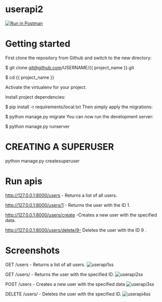 # userapi2
[![Run in Postman](https://run.pstmn.io/button.svg)](https://app.getpostman.com/run-collection/27790272-a89f93da-dcdb-45b6-80f5-199bf0541c93?action=collection%2Ffork&source=rip_markdown&collection-url=entityId%3D27790272-a89f93da-dcdb-45b6-80f5-199bf0541c93%26entityType%3Dcollection%26workspaceId%3D7383bdf0-a237-44e3-af2d-d8f4e3ff45bc)
# Getting started
First clone the repository from Github and switch to the new directory:

$ git clone git@github.com/USERNAME/{{ project_name }}.git

$ cd {{ project_name }}

Activate the virtualenv for your project.

Install project dependencies:

$ pip install -r requirements/local.txt
Then simply apply the migrations:

$ python manage.py migrate
You can now run the development server:

$ python manage.py runserver

# CREATING A SUPERUSER

python manage.py createsuperuser

# Run apis

http://127.0.0.1:8000/users - Returns a list of all users.

http://127.0.0.1:8000/users/1 - Returns the user with the  ID 1.

http://127.0.0.1:8000/users/create -Creates a new user with the specified data.

http://127.0.0.1:8000/users/delete/9- Deletes the user with the  ID 9 .

# Screenshots

GET /users - Returns a list of all users.
![userapi1ss](https://github.com/jagritbhatia/userapi2/assets/90523447/9bf9b079-4210-4374-b955-039fcfaecad2)

GET /users/<id> - Returns the user with the specified ID.
![userapi2ss](https://github.com/jagritbhatia/userapi2/assets/90523447/c74b2a09-1c7c-4323-a1e7-ca77fc3d8751)

POST /users - Creates a new user with the specified data
![userapi3ss](https://github.com/jagritbhatia/userapi2/assets/90523447/217ee0e5-504c-4765-bacd-8245ecf2710e)

DELETE /users/<id> - Deletes the user with the specified ID.
![userapi4ss](https://github.com/jagritbhatia/userapi2/assets/90523447/07f1876d-66a9-411e-a2f9-ddb83c042947)



